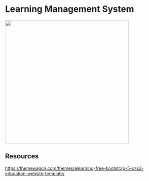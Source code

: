 # Learning Management System

<img src="/Screenshots/elearning-html-template.jpg" width="400px"/>

## Resources

<https://themewagon.com/themes/elearning-free-bootstrap-5-css3-education-website-template/>
